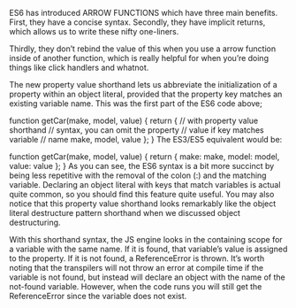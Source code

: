 ES6 has introduced ARROW FUNCTIONS which have three main benefits. First, they have a concise syntax. Secondly, they have implicit returns, which allows us to write these nifty one-liners.

Thirdly, they don’t rebind the value of this when you use a arrow function inside of another function, which is really helpful for when you’re doing things like click handlers and whatnot.

















The new property value shorthand lets us abbreviate the initialization of a property within an object literal, provided that the property key matches an existing variable name. This was the first part of the ES6 code above;

function getCar(make, model, value) {
	return {
		// with property value shorthand
		// syntax, you can omit the property
		// value if key matches variable
		// name
		make,
		model,
		value
	};
}
The ES3/ES5 equivalent would be:

function getCar(make, model, value) {
	return {
		make: make,
		model: model,
		value: value
	};
}
As you can see, the ES6 syntax is a bit more succinct by being less repetitive with the removal of the colon (:) and the matching variable. Declaring an object literal with keys that match variables is actual quite common, so you should find this feature quite useful. You may also notice that this property value shorthand looks remarkably like the object literal destructure pattern shorthand when we discussed object destructuring.

With this shorthand syntax, the JS engine looks in the containing scope for a variable with the same name. If it is found, that variable’s value is assigned to the property. If it is not found, a ReferenceError is thrown. It’s worth noting that the transpilers will not throw an error at compile time if the variable is not found, but instead will declare an object with the name of the not-found variable. However, when the code runs you will still get the ReferenceError since the variable does not exist.
